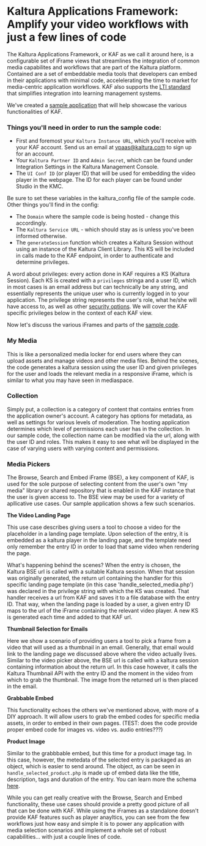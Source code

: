 # Kaltura Applications Framework: Amplify your video workflows with just a few lines of code #

The Kaltura Applications Framework, or KAF as we call it around here, is a configurable set of iFrame views that streamlines the integration of common media capabilites and workflows that are part of the Kaltura platform. Contained are a set of embeddable media tools that developers can embed in their applications with minimal code, accelelerating the time to market for media-centric application workflows. 
KAF also supports the [LTI standard](https://en.wikipedia.org/wiki/Learning_Tools_Interoperability) that simplifies integration into learning management systems. 

We've created a [sample application](link) that will help showcase the various functionalities of KAF. 

### Things you'll need in order to run the sample code: ###

- First and foremost your `Kaltura Instance URL`, which you'll receive with your KAF account. Send us an email at vpaas@kaltura.com to sign up for an account. 
- Your `Kaltura Partner ID` and `Admin Secret`, which can be found under Integration Settings in the Kaltura Management Console. 
- The `UI Conf ID` (or player ID) that will be used for embedding the video player in the webpage. The ID for each player can be found under Studio in the KMC. 

Be sure to set these variables in the kaltura_config file of the sample code. Other things you'll find in the config: 
- The `Domain` where the sample code is being hosted - change this accordingly.
- The `Kaltura Service URL` - which should stay as is unless you've been informed otherwise. 
- The `generateSession` function which creates a Kaltura Session without using an instance of the Kaltura Client Library. This KS will be included in calls made to the KAF endpoint, in order to authenticate and determine privileges. 

A word about privileges: every action done in KAF requires a KS (Kaltura Session). Each KS is created with a `privileges` stringa and a user ID, which in most cases is an email address but can technically be any string, and essentially represents the unique user who is currently logged in to your application. The privilege string represents the user's role, what he/she will have access to, as well as other [security options](https://knowledge.kaltura.com/kaltura-mediaspacekaltura-application-framework-kaf-roles-and-permissions). We will cover the KAF specific privileges below in the context of each KAF view.

Now let's discuss the various iFrames and parts of the [sample code](link). 

### My Media ###

This is like a personalized media locker for end users where they can upload assets and manage videos and other media files. 
Behind the scenes, the code  generates a kaltura session using the user ID and given privileges for the user and loads the relevant media in a responsive iFrame, which is similar to what you may have seen in mediaspace. 

### Collection ###

Simply put, a collection is a category of content that contains entries from the application owner's account. A category has options for metadata, as well as settings for various levels of moderation. The hosting application determines which level of permissions each user has in the collection. In our sample code, the collection name can be modified via the url, along with the user ID and roles. This makes it easy to see what will be displayed in the case of varying users with varying content and permissions. 

### Media Pickers ###

The Browse, Search and Embed iFrame (BSE), a key component of KAF, is used for the sole purpose of selecting content from the user's own "my media" library or shared repository that is enabled in the KAF instance that the user is given access to. The BSE view may be used for a variety of apllicative use cases. Our sample application shows a few such scenarios. 

**The Video Landing Page**

This use case describes giving users a tool to choose a video for the placeholder in a landing page template. Upon selection of the entry, it is embedded as a kaltura player in the landing page, and the template need only remember the entry ID in order to load that same video when rendering the page. 

What's happening behind the scenes? When the entry is chosen, the Kaltura BSE url is called with a suitable Kaltura session. When that session was originally generated, the return url containing the handler for this specific landing page template (in this case 'handle_selected_media.php') was declared in the privilege string with which the KS was created. That handler receives a url from KAF and saves it to a file database with the entry ID. That way, when the landing page is loaded by a user, a given entry ID maps to the url of the iFrame containing the relevant video player. A new KS is generated each time and added to that KAF url.

**Thumbnail Selection for Emails**

Here we show a scenario of providing users a tool to pick a frame from a video that will used as a thumbnail in an email. Generally, that email would link to the landing page we discussed above where the video actually lives. 
Similar to the video picker above, the BSE url is called with a kaltura session containing information about the return url. In this case however, it calls the Kaltura Thumbnail API with the entry ID and the moment in the video from which to grab the thumbnail. The image from the returned url is then placed in the email. 

**Grabbable Embed**

This functionality echoes the others we've mentioned above, with more of a DIY approach. It will allow users to grab the embed codes for specific media assets, in order to embed in their own pages. (TEST: does the code provide proper embed code for images vs. video vs. audio entries???)

**Product Image**

Similar to the grabbbable embed, but this time for a product image tag. In this case, however, the metedata of the selected entry is packaged as an object, which is easier to send around. The object, as can be seen in `handle_selected_product.php` is made up of embed data like the title, description, tags and duration of the entry. You can learn more the schema [here](https://developers.google.com/search/docs/data-types/video).

While you can get really creative with the Browse, Search and Embed functionality, these use cases should provide a pretty good picture of all that can be done with KAF. While using the iFrames as a standalone doesn't provide KAF features such as player anayltics, you can see from the few workflows just how easy and simple it is to power any application with media selection scenarios and implement a whole set of robust capabilities... with just a couple lines of code. 
